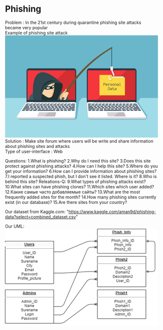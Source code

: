 # Phishing
Problem : In the 21st century during quarantine phishing site attacks became very popular\
Example of phishing site attack
![alt text](photo.jpeg "Title")
Solution : Make site forum where users will be write and share information about phishing sites and attacks\
Type of user-interface : Web

Questions:
1.What is phishing?
2.Why do I need this site?
3.Does this site protect against phishing attacks?
4.How can I help this site?
5.Where do you get your information?
6.How can I provide information about phishing sites?
7.I reported a suspected phish, but I don't see it listed. Where is it?
8.Who is behind this site?
Releations-Q:
9.What types of phishing attacks exist?
10.What sites can have phishing clones?
11.Which sites which user added?
12.Какие самые часто добавляемые сайты?
13.What are the most frequently added sites for the month?
14.How many phishing sites currently exist (in our database)?
15.Are there sites from your country?

Our dataset from Kaggle.com: "https://www.kaggle.com/aman9d/phishing-data?select=combined_dataset.csv"

Our UML: ![alt text](Satan7172-UseCase-UML.png "Title")
